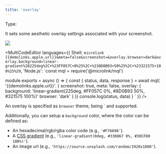 ```yaml
---
title: 'overlay'
--- 
```


Type: <Type children='<object>'/>

It sets some aesthetic overlay settings associated with your screenshot.

![](https://api.microlink.io/?url=https%3A%2F%2Fwww.apple.com%2Fmusic&meta=false&screenshot=&overlay.browser=dark&overlay.background=linear-gradient%28225deg%2C+%23FF057C+0%25%2C+%238D0B93+50%25%2C+%23321575+100%25%29&embed=screenshot.url)

<MultiCodeEditor languages={{
  Shell: `microlink {{demolinks.apple.url}}&meta=false&screenshot=&overlay.browser=dark&overlay.background=linear-gradient%28225deg%2C+%23FF057C+0%25%2C+%238D0B93+50%25%2C+%23321575+100%25%29`,
  'Node.js': `const mql = require('@microlink/mql')
 
module.exports = async () => {
  const { status, data, response } = await mql(
    '{{demolinks.apple.url}}'. { 
      screenshot: true,
      meta: false,
      overlay: {
        background: 'linear-gradient(225deg, #FF057C 0%, #8D0B93 50%, #321575 100%)'
        browser: 'dark'
      }
  })
  console.log(status, data)
}
  `
  }} 
/>

An overlay is specified as `browser` theme, being <Type children="'light'"/>` and <Type children="'dark'"/> supported.

Additionally, you can setup a `background` color, where the color can be defined as:
 
- An hexadecimal/rgb/rgba color code (e.g., `'#F76698'`).
- A [CSS gradient](https://developer.mozilla.org/en-US/docs/Web/CSS/gradient) (e.g., `'linear-gradient(0deg, #330867 0%, #30CFD0 100%)'`).
- An image url (e.g., `'https://source.unsplash.com/random/1920x1080'`).
